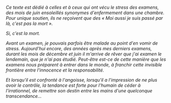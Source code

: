 *Ce texte est dédié à celles et à ceux qui ont vécu le stress des examens, des mois de juin ensoleillés synonymes d'enfermement dans une chambre. Pour unique soutien, ils ne reçoivent que des « Moi aussi je suis passé par là, c'est pas la mort ».* 

*Si, c'est la mort.*

*Avant un examen, je pouvais parfois être malade au point d'en vomir de stress. Aujourd'hui encore, des années après mes derniers examens, durant les mois de décembre et juin il m'arrive de rêver que j'ai examen le lendemain, que je n'ai pas étudié. Peut-être est-ce de cette manière que les examens nous préparent à entrer dans le monde, à franchir cette invisible frontière entre l'innocence et la responsabilité.*

*Et lorsqu'il est confronté à l'angoisse, lorsqu'il a l'impression de ne plus avoir le contrôle, la tendance est forte pour l'humain de céder à l'irrationnel, de remettre son destin entre les mains d'une quelconque transcendance…*


